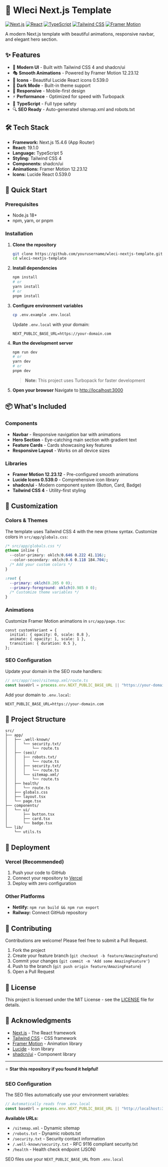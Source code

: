 # 🚀 Wleci Next.js Template

[![Next.js](https://img.shields.io/badge/Next.js-15.4.6-black?style=for-the-badge&logo=next.js)](https://nextjs.org/)
[![React](https://img.shields.io/badge/React-19.1.0-61DAFB?style=for-the-badge&logo=react)](https://reactjs.org/)
[![TypeScript](https://img.shields.io/badge/TypeScript-5-blue?style=for-the-badge&logo=typescript)](https://www.typescriptlang.org/)
[![Tailwind CSS](https://img.shields.io/badge/Tailwind_CSS-4-38B2AC?style=for-the-badge&logo=tailwind-css)](https://tailwindcss.com/)
[![Framer Motion](https://img.shields.io/badge/Framer_Motion-12.23.12-0055FF?style=for-the-badge&logo=framer)](https://www.framer.com/motion/)

A modern Next.js template with beautiful animations, responsive navbar, and elegant hero section.

## ✨ Features

- 🎨 **Modern UI** - Built with Tailwind CSS 4 and shadcn/ui
- 🎭 **Smooth Animations** - Powered by Framer Motion 12.23.12
- 🎯 **Icons** - Beautiful Lucide React icons 0.539.0
- 🌙 **Dark Mode** - Built-in theme support
- 📱 **Responsive** - Mobile-first design
- ⚡ **Performance** - Optimized for speed with Turbopack
- 🔧 **TypeScript** - Full type safety
- 🔍 **SEO Ready** - Auto-generated sitemap.xml and robots.txt

## 🛠️ Tech Stack

- **Framework:** Next.js 15.4.6 (App Router)
- **React:** 19.1.0
- **Language:** TypeScript 5
- **Styling:** Tailwind CSS 4
- **Components:** shadcn/ui
- **Animations:** Framer Motion 12.23.12
- **Icons:** Lucide React 0.539.0

## 🚀 Quick Start

### Prerequisites

- Node.js 18+
- npm, yarn, or pnpm

### Installation

1. **Clone the repository**

   ```bash
   git clone https://github.com/yourusername/wleci-nextjs-template.git
   cd wleci-nextjs-template
   ```

2. **Install dependencies**

   ```bash
   npm install
   # or
   yarn install
   # or
   pnpm install
   ```

3. **Configure environment variables**

   ```bash
   cp .env.example .env.local
   ```

   Update `.env.local` with your domain:

   ```
   NEXT_PUBLIC_BASE_URL=https://your-domain.com
   ```

4. **Run the development server**

   ```bash
   npm run dev
   # or
   yarn dev
   # or
   pnpm dev
   ```

   > **Note:** This project uses Turbopack for faster development

5. **Open your browser**
   Navigate to [http://localhost:3000](http://localhost:3000)

## 📦 What's Included

### Components

- **Navbar** - Responsive navigation bar with animations
- **Hero Section** - Eye-catching main section with gradient text
- **Feature Cards** - Cards showcasing key features
- **Responsive Layout** - Works on all device sizes

### Libraries

- **Framer Motion 12.23.12** - Pre-configured smooth animations
- **Lucide Icons 0.539.0** - Comprehensive icon library
- **shadcn/ui** - Modern component system (Button, Card, Badge)
- **Tailwind CSS 4** - Utility-first styling

## 🎨 Customization

### Colors & Themes

The template uses Tailwind CSS 4 with the new `@theme` syntax. Customize colors in `src/app/globals.css`:

```css
/* src/app/globals.css */
@theme inline {
  --color-primary: oklch(0.646 0.222 41.116);
  --color-secondary: oklch(0.6 0.118 184.704);
  /* Add your custom colors */
}

:root {
  --primary: oklch(0.205 0 0);
  --primary-foreground: oklch(0.985 0 0);
  /* Customize theme variables */
}
```

### Animations

Customize Framer Motion animations in `src/app/page.tsx`:

```tsx
const customVariant = {
  initial: { opacity: 0, scale: 0.8 },
  animate: { opacity: 1, scale: 1 },
  transition: { duration: 0.5 },
};
```

### SEO Configuration

Update your domain in the SEO route handlers:

```typescript
// src/app/(seo)/sitemap.xml/route.ts
const baseUrl = process.env.NEXT_PUBLIC_BASE_URL || "https://your-domain.com";
```

Add your domain to `.env.local`:

```
NEXT_PUBLIC_BASE_URL=https://your-domain.com
```

## 📁 Project Structure

```
src/
├── app/
│   ├── .well-known/
│   │   └── security.txt/
│   │       └── route.ts
│   ├── (seo)/
│   │   ├── robots.txt/
│   │   │   └── route.ts
│   │   ├── security.txt/
│   │   │   └── route.ts
│   │   └── sitemap.xml/
│   │       └── route.ts
│   ├── health/
│   │   └── route.ts
│   ├── globals.css
│   ├── layout.tsx
│   └── page.tsx
├── components/
│   └── ui/
│       ├── button.tsx
│       ├── card.tsx
│       └── badge.tsx
└── lib/
    └── utils.ts
```

## 🚀 Deployment

### Vercel (Recommended)

1. Push your code to GitHub
2. Connect your repository to [Vercel](https://vercel.com)
3. Deploy with zero configuration

### Other Platforms

- **Netlify:** `npm run build && npm run export`
- **Railway:** Connect GitHub repository

## 🤝 Contributing

Contributions are welcome! Please feel free to submit a Pull Request.

1. Fork the project
2. Create your feature branch (`git checkout -b feature/AmazingFeature`)
3. Commit your changes (`git commit -m 'Add some AmazingFeature'`)
4. Push to the branch (`git push origin feature/AmazingFeature`)
5. Open a Pull Request

## 📄 License

This project is licensed under the MIT License - see the [LICENSE](LICENSE) file for details.

## 🙏 Acknowledgments

- [Next.js](https://nextjs.org/) - The React framework
- [Tailwind CSS](https://tailwindcss.com/) - CSS framework
- [Framer Motion](https://www.framer.com/motion/) - Animation library
- [Lucide](https://lucide.dev/) - Icon library
- [shadcn/ui](https://ui.shadcn.com/) - Component library

---

⭐ **Star this repository if you found it helpful!**

### SEO Configuration

The SEO files automatically use your environment variables:

```typescript
// Automatically reads from .env.local
const baseUrl = process.env.NEXT_PUBLIC_BASE_URL || "http://localhost:3000";
```

**Available URLs:**

- `/sitemap.xml` - Dynamic sitemap
- `/robots.txt` - Dynamic robots.txt
- `/security.txt` - Security contact information
- `/.well-known/security.txt` - RFC 9116 compliant security.txt
- `/health` - Health check endpoint (JSON)

SEO files use your `NEXT_PUBLIC_BASE_URL` from `.env.local`

